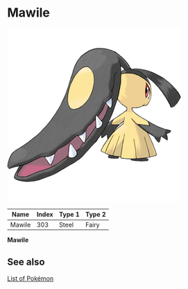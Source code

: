 # Mawile


![Mawile](images/303.png)

| **Name** | **Index** | **Type 1** | **Type 2** |
|----|----|----|----|
| Mawile | 303 | Steel | Fairy  |

**Mawile** 

## See also

[List of Pokémon](../pokemon.md)
